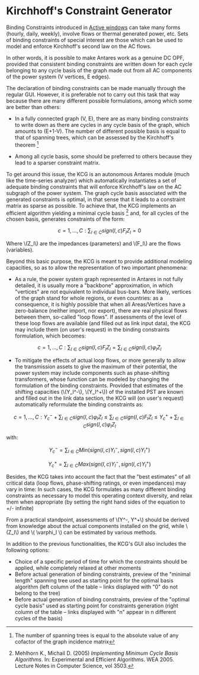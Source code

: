 # Kirchhoff's Constraint Generator

Binding Constraints introduced in [Active windows](4-active_windows.md) can take many forms (hourly, daily, weekly), involve flows or thermal generated power, etc. Sets of binding constraints of special interest are those which can be used to model and enforce Kirchhoff's second law on the AC flows.

In other words, it is possible to make Antares work as a genuine DC OPF, provided that consistent binding constraints are written down for each cycle belonging to any cycle basis of the graph made out from all AC components of the power system (V vertices, E edges).

The declaration of binding constraints can be made manually through the regular GUI. However, it is preferable not to carry out this task that way because there are many different possible formulations, among which some are better than others:

- In a fully connected graph (V, E), there are as many binding constraints to write down as there are cycles in any cycle basis of the graph, which amounts to (E+1-V). The number of different possible basis is equal to that of spanning trees, which can be assessed by the Kirchhoff's theorem [^15]

- Among all cycle basis, some should be preferred to others because they lead to a sparser constraint matrix.

To get around this issue, the KCG is an autonomous Antares module (much like the time-series analyzer) which automatically instantiates a set of adequate binding constraints that will enforce Kirchhoff's law on the AC subgraph of the power system. The graph cycle basis associated with the generated constraints is optimal, in that sense that it leads to a constraint matrix as sparse as possible.
To achieve that, the KCG implements an efficient algorithm yielding a minimal cycle basis [^16] and, for all cycles of the chosen basis, generates constraints of the form:

$$c= 1, ..., C : \sum_{l \in C}{sign(l,c)F_lZ_l} = 0$$

Where \\(Z_l\\) are the impedances (parameters) and \\(F_l\\) are the flows (variables).

Beyond this basic purpose, the KCG is meant to provide additional modeling capacities, so as to allow the representation of two important phenomena:

- As a rule, the power system graph represented in Antares in not fully detailed, it is usually more a "backbone" approximation, in which "vertices" are not equivalent to individual bus-bars. More likely, vertices of the graph stand for whole regions, or even countries: as a consequence, it is highly possible that when all Areas/Vertices have a zero-balance (neither import, nor export), there are real physical flows between them, so-called "loop flows". If assessments of the level of these loop flows are available (and filled out as link input data), the KCG may include them (on user's request) in the binding constraints formulation, which becomes:

$$c= 1, ..., C : \sum_{l \in C}{sign(l,c)F_lZ_l} = \sum_{l \in C}{sign(l,c)\varphi_lZ_l}$$

- To mitigate the effects of actual loop flows, or more generally to allow the transmission assets to give the maximum of their potential, the power system may include components such as phase-shifting transformers, whose function can be modeled by changing the formulation of the binding constraints. Provided that estimates of the shifting capacities (\\(Y_l^-\\), \\(Y_l^+\\)) of the installed PST are known and filled out in the link data section, the KCG will (on user's request) automatically reformulate the binding constraints as:

$$c= 1, ..., C : Y_c^- + \sum_{l \in C}{sign(l,c)\varphi_lZ_l} \leq \sum_{l \in C}{sign(l,c)F_lZ_l} \leq Y_c^+ + \sum_{l \in C}{sign(l,c)\varphi_lZ_l}$$

with:

$$Y_c^- = \sum_{l \in C}{Min(sign(l,c)Y_l^-, sign(l,c)Y_l^+)}$$

$$Y_c^+ = \sum_{l \in C}{Max(sign(l,c)Y_l^-, sign(l,c)Y_l^+)}$$

Besides, the KCG takes into account the fact that the "best estimates" of all critical data (loop flows, phase-shifting ratings, or even impedances) may vary in time: In such cases, the KCG formulates as many different binding constraints as necessary to model this operating context diversity, and relax them when appropriate (by setting the right hand sides of the equation to +/- infinite)

From a practical standpoint, assessments of \\(Y^-, Y^+\\) should be derived from knowledge about the actual components installed on the grid, while \\(Z_l\\) and \\( \varphi_l \\) can be estimated by various methods.

In addition to the previous functionalities, the KCG's GUI also includes the following options:

- Choice of a specific period of time for which the constraints should be applied, while completely relaxed at other moments
- Before actual generation of binding constraints, preview of the "minimal length" spanning tree used as starting point for the optimal basis algorithm (left column of the table – links displayed with "0" do not belong to the tree)
- Before actual generation of binding constraints, preview of the "optimal cycle basis" used as starting point for constraints generation (right column of the table – links displayed with "n" appear in n different cycles of the basis)


[^15]: The number of spanning trees is equal to the absolute value of any cofactor of the graph incidence matrix

[^16]: Mehlhorn K., Michail D. (2005) _Implementing Minimum Cycle Basis Algorithms_. In: Experimental and Efficient Algorithms. WEA 2005. Lecture Notes in Computer Science, vol 3503.

